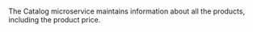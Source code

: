 #

The Catalog microservice maintains information about all the products, including the product price. 
